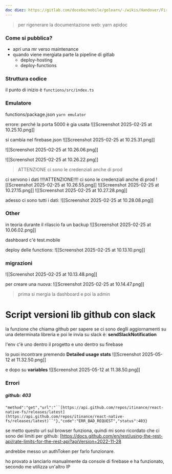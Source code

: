 ```yaml
---
doc diez: https://gitlab.com/docebo/mobile/golearn/-/wikis/Handover/FirebaseAdminAndDashboard
---
```

> per rigenerare la documentazione web: yarn apidoc 

### Come si pubblica?
* apri una mr verso maintenance
* quando viene mergiata parte la pipeline di gitlab
	* deploy-hosting
	* deploy-functions

### Struttura codice
il punto di inizio è `functions/src/index.ts`

### Emulatore
functions/package.json
`yarn emulator` 

errore: perché la porta 5000 è gia usata
![[Screenshot 2025-02-25 at 10.25.10.png]]

si cambia nel firebase.json
![[Screenshot 2025-02-25 at 10.25.31.png]]

![[Screenshot 2025-02-25 at 10.26.06.png]]

![[Screenshot 2025-02-25 at 10.26.22.png]]

> ATTENZIONE ci sono le credenziali anche di prod


ci servono i dati !!!!ATTENZIONE!!!! ci sono le credenziali anche di prod
![[Screenshot 2025-02-25 at 10.26.55.png]]
![[Screenshot 2025-02-25 at 10.27.15.png]]
![[Screenshot 2025-02-25 at 10.27.28.png]]

adesso ci sono tutti i dati:
![[Screenshot 2025-02-25 at 10.28.08.png]]

### Other

in teoria durante il rilascio fa un backup 
![[Screenshot 2025-02-25 at 10.06.02.png]]

dashboard c'è test.mobile

deploy delle functions:
![[Screenshot 2025-02-25 at 10.13.10.png]]

### migrazioni

![[Screenshot 2025-02-25 at 10.13.48.png]]

per creare una nuova:
![[Screenshot 2025-02-25 at 10.14.47.png]]

> prima si mergia la dashboard e poi la admin


# Script versioni lib github con slack

la funzione che chiama github per sapere se ci sono deglli aggiornamenti su una determinata libreria e poi le invia su slack è: **sendSlackNotification**

l'env c'è uno dentro il progetto e uno dentro su firebase

lo puoi incontrare premendo **Detailed usage stats**
![[Screenshot 2025-05-12 at 11.32.50.png]]

e dopo su **variables**
![[Screenshot 2025-05-12 at 11.38.50.png]]
### Errori

##### github: 403
`"method":"get","url":"``[https://api.github.com/repos/itinance/react-native-fs/releases/latest](https://api.github.com/repos/itinance/react-native-fs/releases/latest)``"},"code":"ERR_BAD_REQUEST","status":403}`

se metto questo url sul browser funziona, quindi mi sono ricordato che ci sono dei limiti per github: [https://docs.github.com/en/rest/using-the-rest-api/rate-limits-for-the-rest-api?apiVersion=2022-11-28

andrebbe messo un authToken per farlo funzionare.

ho provato a lanciarlo manualmente da console di firebase e ha funzionato, secondo me utilizza un'altro IP